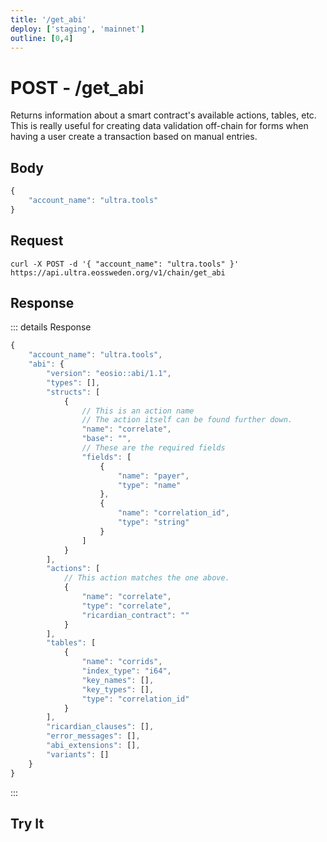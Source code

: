 ```yaml
---
title: '/get_abi'
deploy: ['staging', 'mainnet']
outline: [0,4]
---
```


# POST - /get_abi

Returns information about a smart contract's available actions, tables, etc. This is really useful for creating data validation off-chain for forms when having a user create a transaction based on manual entries.

## Body

```typescript
{
	"account_name": "ultra.tools"
}
```

## Request

```
curl -X POST -d '{ "account_name": "ultra.tools" }'  https://api.ultra.eossweden.org/v1/chain/get_abi
```

## Response

::: details Response
```typescript
{
	"account_name": "ultra.tools",
	"abi": {
		"version": "eosio::abi/1.1",
		"types": [],
		"structs": [
			{
                // This is an action name
                // The action itself can be found further down.
				"name": "correlate",
				"base": "",
                // These are the required fields
				"fields": [
					{
						"name": "payer",
						"type": "name"
					},
					{
						"name": "correlation_id",
						"type": "string"
					}
				]
			}
		],
		"actions": [
            // This action matches the one above.
			{
				"name": "correlate",
				"type": "correlate",
				"ricardian_contract": ""
			}
		],
		"tables": [
			{
				"name": "corrids",
				"index_type": "i64",
				"key_names": [],
				"key_types": [],
				"type": "correlation_id"
			}
		],
		"ricardian_clauses": [],
		"error_messages": [],
		"abi_extensions": [],
		"variants": []
	}
}
```
:::

## Try It

<DemoApi 
	type="POST" 
	query="/v1/chain/get_abi" 
	:body="[{ key: 'account_name', value: 'eosio.token' }]"
/>